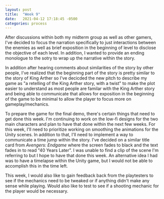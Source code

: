 ```yaml
---
layout: post
title:  "Week 9"
date:   2021-04-12 17:18:45 -0500
categories: process
---
```


After discussions within both my midterm group as well as other gamers, I've decided to focus the narration specifically to just interactions between the enemies as well as brief exposition in the beginning of level to disclose the objective of each level. In addition, I wanted to provide an ending monologue to the sotry to wrap up the narrative within the story.

In addition after hearing comments about similarities of the story by other people, I've realized that the beginning part of the story is pretty similar to the story of King Arther so I've decicded the new pitch to describe my game as "a retelling of the King Arther story, with a twist" to make the plot easier to understand as most people are familar with the King Arther story and being able to communicate that allows for exposition in the beginning of the game to be minimal to allow the player to focus more on gameplay/mechanics.

To prepare the game for the final demo, there's certain things that need to get done this week. I'm continuing to work on the low-fi designs for the two main characters and plan to have that done within the next few weeks. For this week, I'll need to prioritize working on smoothing the animations for the Unity scenes. In addition to that, I'll need to implement a way to communicate a time jump within the story. I've decided on a similar title card from _Avengers: Endgame_ where the screen fades to black and the text fades in to read "40 Years Later". I was unable to find a clip of the scene I'm referring to but I hope to have that done this week. An alternative idea I had was to have a timelapse within the Unity game, but I would not be able to accomplish this in the time left.

This week, I would also like to gain feedback back from the playtesters to see if the mechanics need to be tweaked or if anything didn't make any sense while playing. Would also like to test to see if a shooting mechanic for the player would be necessary.